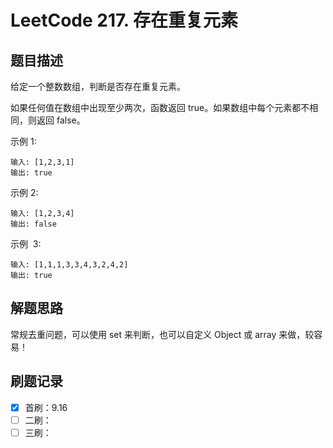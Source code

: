 # LeetCode 217. 存在重复元素

## 题目描述

给定一个整数数组，判断是否存在重复元素。

如果任何值在数组中出现至少两次，函数返回 true。如果数组中每个元素都不相同，则返回 false。

示例 1:

```
输入: [1,2,3,1]
输出: true
```

示例 2:

```
输入: [1,2,3,4]
输出: false
```

示例  3:

```
输入: [1,1,1,3,3,4,3,2,4,2]
输出: true
```

## 解题思路

常规去重问题，可以使用 set 来判断，也可以自定义 Object 或 array 来做，较容易！

## 刷题记录

- [x] 首刷：9.16
- [ ] 二刷：
- [ ] 三刷：
